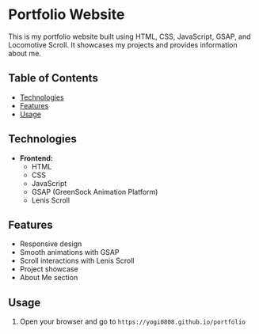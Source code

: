 # Portfolio Website

This is my portfolio website built using HTML, CSS, JavaScript, GSAP, and Locomotive Scroll. It showcases my projects and provides information about me.

## Table of Contents

- [Technologies](#technologies)
- [Features](#features)
- [Usage](#usage)

## Technologies

- **Frontend:**
  - HTML
  - CSS
  - JavaScript
  - GSAP (GreenSock Animation Platform)
  - Lenis Scroll

## Features

- Responsive design
- Smooth animations with GSAP
- Scroll interactions with Lenis Scroll
- Project showcase
- About Me section

## Usage

1. Open your browser and go to `https://yogi0808.github.io/portfolio`
